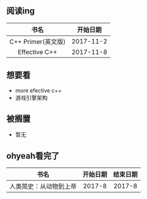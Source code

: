## 阅读ing
书名|开始日期
:--:|:--:|
C++ Primer(英文版)|2017-11-2
Effective C++|2017-11-8

## 想要看
- more efective c++
- 游戏引擎架构

## 被搁置
- 暂无


## ohyeah看完了

书名|开始日期|结束日期
:--:|:--:|:--:
人类简史：从动物到上帝|2017-8|2017-8
